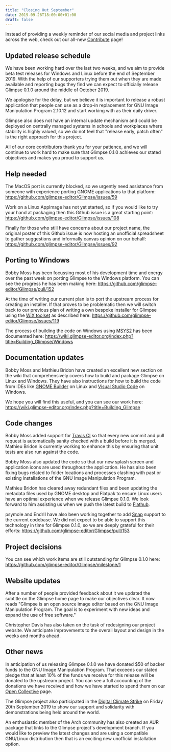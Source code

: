 ```yaml
---
title: "Closing Out September"
date: 2019-09-26T18:00:00+01:00
draft: false
---
```


Instead of providing a weekly reminder of our social media and project links across the web, check out our all-new [Contribute](../../contribute/) page!

## Updated release schedule
We have been working hard over the last two weeks, and we aim to provide beta test releases for Windows and Linux before the end of September 2019. With the help of our supporters trying them out when they are made available and reporting bugs they find we can expect to officially release Glimpse 0.1.0 around the middle of October 2019.

We apologise for the delay, but we believe it is important to release a robust application that people can use as a drop-in replacement for GNU Image Manipulation Program 2.10.12 and start working with as their daily driver.

Glimpse also does not have an internal update mechanism and could be deployed on centrally managed systems in schools and workplaces where stability is highly valued, so we do not feel that "release early, patch often" is the right approach for this project.

All of our core contributors thank you for your patience, and we will continue to work hard to make sure that Glimpse 0.1.0 achieves our stated objectives and makes you proud to support us.

## Help needed
The MacOS port is currently blocked, so we urgently need assistance from someone with experience porting GNOME applications to that platform: https://github.com/glimpse-editor/Glimpse/issues/59

Work on a Linux AppImage has not yet started, so if you would like to try your hand at packaging then this Github issue is a great starting point: https://github.com/glimpse-editor/Glimpse/issues/108

Finally for those who still have concerns about our project name, the original poster of this Github issue is now hosting an unofficial spreadsheet to gather suggestions and informally canvas opinion on our behalf: https://github.com/glimpse-editor/Glimpse/issues/92

## Porting to Windows
Bobby Moss has been focussing most of his development time and energy over the past week on porting Glimpse to the Windows platform. You can see the progress he has been making here: https://github.com/glimpse-editor/Glimpse/pull/152

At the time of writing our current plan is to port the upstream process for creating an installer. If that proves to be problematic then we will switch back to our previous plan of writing a own bespoke installer for Glimpse using the [WiX toolset](https://wixtoolset.org/) as described here: https://github.com/glimpse-editor/Glimpse/issues/119

The process of building the code on Windows using [MSYS2](https://www.msys2.org/) has been documented here: https://wiki.glimpse-editor.org/index.php?title=Building_Glimpse/Windows

## Documentation updates
Bobby Moss and Mathieu Bridon have created an excellent new section on the wiki that comprehensively covers how to build and package Glimpse on Linux and Windows. They have also instructions for how to build the code from IDEs like [GNOME Builder](https://wiki.gnome.org/Apps/Builder) on Linux and [Visual Studio Code](https://code.visualstudio.com/) on Windows.

We hope you will find this useful, and you can see our work here: https://wiki.glimpse-editor.org/index.php?title=Building_Glimpse

## Code changes
Bobby Moss added support for [Travis CI](https://travis-ci.org/glimpse-editor/Glimpse/branches) so that every new commit and pull request is automatically sanity checked with a build before it is merged. Mathieu Bridon is currently working to enhance this by ensuring that unit tests are also run against the code.

Bobby Moss also updated the code so that our new splash screen and application icons are used throughout the application. He has also been fixing bugs related to folder locations and processes clashing with past or existing installations of the GNU Image Manipulation Program.

Mathieu Bridon has cleared away redundant files and been updating the metadata files used by GNOME desktop and Flatpak to ensure Linux users have an optimal experience when we release Glimpse 0.1.0. We look forward to him assisting us when we push the latest build to [Flathub](https://flathub.org/).

psymole and EndrII have also been working together to add [Snap](https://snapcraft.io/) support to the current codebase. We did not expect to be able to support this technology in time for Glimpse 0.1.0, so we are deeply grateful for their efforts: https://github.com/glimpse-editor/Glimpse/pull/153

## Project decisions
You can see which work items are still outstanding for Glimpse 0.1.0 here: https://github.com/glimpse-editor/Glimpse/milestone/1

## Website updates
After a number of people provided feedback about it we updated the subtitle on the Glimpse home page to make our objectives clear. It now reads "Glimpse is an open source image editor based on the GNU Image Manipulation Program. The goal is to experiment with new ideas and expand the use of free software."

Christopher Davis has also taken on the task of redesigning our project website. We anticipate improvements to the overall layout and design in the weeks and months ahead.

## Other news
In anticipation of us releasing Glimpse 0.1.0 we have donated $50 of backer funds to the GNU Image Manipulation Program. That exceeds our stated pledge that at least 10% of the funds we receive for this release will be donated to the upstream project. You can see a full accounting of the donations we have received and how we have started to spend them on our [Open Collective](https://opencollective.com/glimpse) page.

The Glimpse project also participated in the [Digital Climate Strike](https://digital.globalclimatestrike.net/) on Friday 20th September 2019 to show our support and solidarity with demonstrations being held around the world.

An enthusiastic member of the Arch community has also created an AUR package that links to the Glimpse project's development branch. If you would like to preview the latest changes and are using a compatible GNU/Linux distribution then that is an exciting new unofficial installation option.
